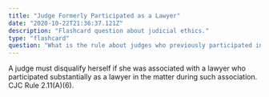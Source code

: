 ```yaml
---
title: "Judge Formerly Participated as a Lawyer"
date: "2020-10-22T21:36:37.121Z"
description: "Flashcard question about judicial ethics."
type: "flashcard"
question: "What is the rule about judges who previously participated in a matter as an attorney?"
---
```


A judge must disqualify herself if she was associated with a lawyer who participated substantially as a lawyer in the matter during such association. CJC Rule 2.11(A)(6).

